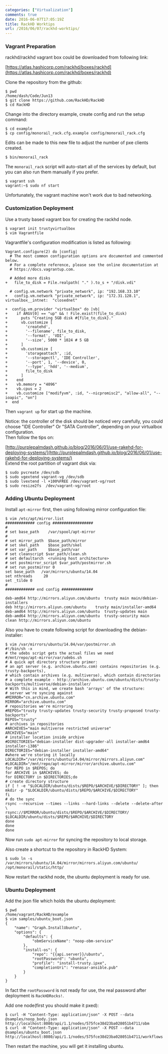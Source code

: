 ```yaml
---
categories: ["Virtualization"]
comments: true
date: 2016-06-07T17:05:19Z
title: RackHD Worktips
url: /2016/06/07/rackhd-worktips/
---
```


### Vagrant Preparation
rackhd/rackhd vagrant box could be downloaded from following link:    

[https://atlas.hashicorp.com/rackhd/boxes/rackhd](https://atlas.hashicorp.com/rackhd/boxes/rackhd)    

Clone the repository from the github:    

```
$ pwd
/home/dash/Code/Jun13
$ git clone https://github.com/RackHD/RackHD
$ cd RackHD
```
Change into the directory example, create config and run the setup command:    

```
$ cd example
$ cp config/monorail_rack.cfg.example config/monorail_rack.cfg
```

Edits can be made to this new file to adjust the number of pxe clients created.    

```
$ bin/monorail_rack
```

The `monorail_rack` script will auto-start all of the services by default, but you can also run them manually if you prefer.

```
$ vagrant ssh
vagrant:~$ sudo nf start
```

Unfortunately, the vagrant machine won't work due to bad networking.    

### Customization Deployment
Use a trusty based vagrant box for creating the rackhd node.    

```
$ vagrant init trustyvirtualbox
$ vim Vagrantfile
```
Vagrantfile's configuration modification is listed as following:    

```
Vagrant.configure(2) do |config|
  # The most common configuration options are documented and commented below.
  # For a complete reference, please see the online documentation at
  # https://docs.vagrantup.com.

  # Added more disks
+   file_to_disk = File.realpath( "." ).to_s + "/disk.vdi"

  # config.vm.network "private_network", ip: "192.168.33.10"
+   config.vm.network "private_network", ip: "172.31.128.1", virtualbox__intnet:  "closednet"

+  config.vm.provider "virtualbox" do |vb|
+    if ARGV[0] == "up" && ! File.exist?(file_to_disk) 
+      puts "Creating 5GB disk #{file_to_disk}."
+      vb.customize [
+        'createhd', 
+        '--filename', file_to_disk, 
+        '--format', 'VDI', 
+        '--size', 5000 * 1024 # 5 GB
+      ] 
+      vb.customize [
+        'storageattach', :id, 
+        '--storagectl', 'IDE Controller', 
+        '--port', 1, '--device', 0, 
+        '--type', 'hdd', '--medium', 
+        file_to_disk
+      ] 
+    end
+    vb.memory = "4096"
+    vb.cpus = 2
+    vb.customize ["modifyvm", :id, "--nicpromisc2", "allow-all", "--ioapic", "on"]
+  end
```

Then `vagrant up` for start up the machine.   

Notice: the controller of the disk should be noticed very carefully, you could choose
"IDE Controller" Or "SATA Controller", depending on your virtualbox configuration.    
Then follow the tips on:    

[http://purplepalmdash.github.io/blog/2016/06/01/use-rakehd-for-deploying-systems/](http://purplepalmdash.github.io/blog/2016/06/01/use-rakehd-for-deploying-systems/)    
Extend the root partition of vagrant disk via:    

```
$ sudo pvcreate /dev/sdb
$ sudo vgextend vagrant-vg /dev/sdb
$ sudo lvextend -l +100%FREE /dev/vagrant-vg/root
$ sudo resize2fs  /dev/vagrant-vg/root
```

### Adding Ubuntu Deployment
Install `apt-mirror` first, then using following mirror configuration file:    

```
$ vim /etc/apt/mirror.list
############# config ##################
#
# set base_path    /var/spool/apt-mirror
#
# set mirror_path  $base_path/mirror
# set skel_path    $base_path/skel
# set var_path     $base_path/var
# set cleanscript $var_path/clean.sh
# set defaultarch  <running host architecture>
# set postmirror_script $var_path/postmirror.sh
# set run_postmirror 0
set base_path	/var/mirrors/ubuntu/14.04
set nthreads     20
set _tilde 0
#
############# end config ##############

deb-amd64 http://mirrors.aliyun.com/ubuntu	trusty main main/debian-installers
deb http://mirrors.aliyun.com/ubuntu	trusty main/installer-amd64
deb-amd64 http://mirrors.aliyun.com/ubuntu	trusty-updates main
deb-amd64 http://mirrors.aliyun.com/ubuntu	trusty-security main
clean http://mirrors.aliyun.com/ubuntu
```
Also you have to create following script for downloading the debian-installer:    

```
$ vim /var/mirrors/ubuntu/14.04/var/postmirror.sh 
#!/bin/sh -x 
# the udebs script gets the actual files we need 
#/mnt/repo/apt-mirror/var/udebs.sh  
# A quick apt directory structure primer: 
# an apt server (e.g. archive.ubuntu.com) contains repositories (e.g. trusty-backports), 
# which contain archives (e.g. multiverse), which contain directories 
# a complete example - http://archive.ubuntu.com/ubuntu/dists/trusty-backports/multiverse/debian-installer/  
# With this in mind, we create bash 'arrays' of the structure: 
# server we're syncing against 
#MIRROR="cn.archive.ubuntu.com" 
MIRROR="archive.ubuntu.com" 
# repositories we're mirroring 
#REPOS="trusty trusty-updates trusty-security trusty-proposed trusty-backports" 
REPOS="trusty"
# archives in repositories 
#ARCHIVES="main multiverse restricted universe" 
ARCHIVES="main"
# installer location inside archive 
#DIRECTORIES="debian-installer dist-upgrader-all installer-amd64 installer-i386" 
DIRECTORIES="debian-installer installer-amd64"
#where we're storing it locally 
LOCALDIR="/var/mirrors/ubuntu/14.04/mirror/mirrors.aliyun.com"
#LOCALDIR="/mnt/repo/apt-mirror/mirror/archive.ubuntu.com"  
for REPO in $REPOS; do 
for ARCHIVE in $ARCHIVES; do 
for DIRECTORY in $DIRECTORIES;do 
# create directory structure 
if [ ! -e "$LOCALDIR/ubuntu/dists/$REPO/$ARCHIVE/$DIRECTORY" ]; then
mkdir -p "$LOCALDIR/ubuntu/dists/$REPO/$ARCHIVE/$DIRECTORY"
fi
# do the sync 
rsync --recursive --times --links --hard-links --delete --delete-after \
rsync://$MIRROR/ubuntu/dists/$REPO/$ARCHIVE/$DIRECTORY/ $LOCALDIR/ubuntu/dists/$REPO/$ARCHIVE/$DIRECTORY
done
done
done
```
Now run `sudo apt-mirror` for syncing the repository to local storage.  

Also create a shortcut to the repository in RackHD System:    

```
$ sudo ln -s /var/mirrors/ubuntu/14.04/mirror/mirrors.aliyun.com/ubuntu/ /opt/monorail/static/http/
```

Now restart the rackhd node, the ubuntu deployment is ready for use.     

### Ubuntu Deployment
Add the json file which holds the ubuntu deployment:    

```
$ pwd
/home/vagrant/RackHD/example
$ vim samples/ubuntu_boot.json 
{
    "name": "Graph.InstallUbuntu",
    "options": {
        "defaults": {
            "obmServiceName": "noop-obm-service"
        },
        "install-os": {
            "repo": "{{api.server}}/ubuntu",
            "rootPassword": "ubuntu",
            "profile": "install-trusty.ipxe",
            "completionUri": "renasar-ansible.pub"
        }
    }
}
```
In fact the `rootPassword` is not ready for use, the real password after deployment 
 is `RackHDRocks!`.   

Add one node(first you should make it pxed):    

```
$ curl -H "Content-Type: application/json" -X POST --data @samples/noop_body.json http://localhost:8080/api/1.1/nodes/575fce38d23ba028051b4711/obm
$ curl -H "Content-Type: application/json" -X POST --data @samples/ubuntu_boot.json http://localhost:8080/api/1.1/nodes/575fce38d23ba028051b4711/workflows
```

Then restart the machine, you will get it installing ubuntu.   
